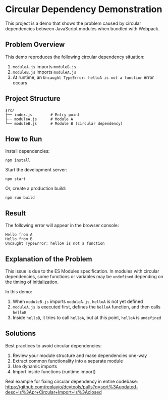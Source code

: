 # Circular Dependency Demonstration

This project is a demo that shows the problem caused by circular dependencies between JavaScript modules when bundled with Webpack.

## Problem Overview

This demo reproduces the following circular dependency situation:

1. `moduleA.js` imports `moduleB.js`
2. `moduleB.js` imports `moduleA.js`
3. At runtime, an `Uncaught TypeError: helloA is not a function` error occurs

## Project Structure

```
src/
├── index.js        # Entry point
├── moduleA.js      # Module A
└── moduleB.js      # Module B (circular dependency)
```

## How to Run

Install dependencies:
```
npm install
```

Start the development server:
```
npm start
```

Or, create a production build:
```
npm run build
```

## Result

The following error will appear in the browser console:

```
Hello from A
Hello from B
Uncaught TypeError: helloA is not a function
```

## Explanation of the Problem

This issue is due to the ES Modules specification. In modules with circular dependencies, some functions or variables may be `undefined` depending on the timing of initialization.

In this demo:
1. When `moduleB.js` imports `moduleA.js`, `helloA` is not yet defined
2. `moduleA.js` is executed first, defines the `helloA` function, and then calls `helloB`
3. Inside `helloB`, it tries to call `helloA`, but at this point, `helloA` is `undefined`

## Solutions

Best practices to avoid circular dependencies:
1. Review your module structure and make dependencies one-way
2. Extract common functionality into a separate module
3. Use dynamic imports
4. Import inside functions (runtime import) 

Real example for fixing circular dependency in entire codebase: https://github.com/replayio/devtools/pulls?q=sort%3Aupdated-desc+is%3Apr+Circular+Import+is%3Aclosed